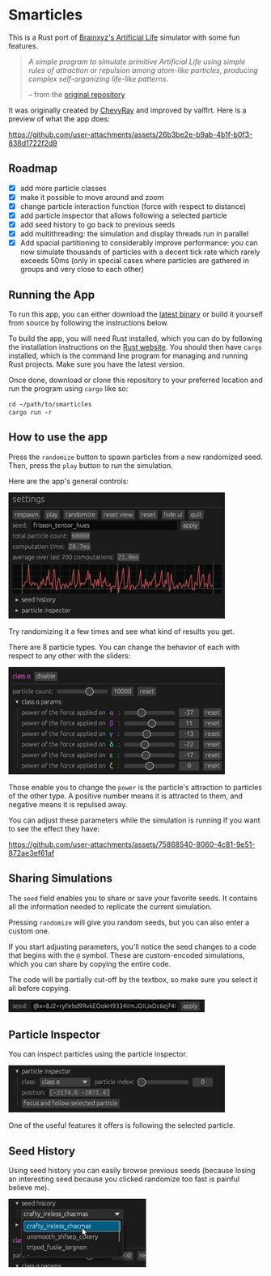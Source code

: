 # Smarticles

This is a Rust port of [Brainxyz's Artificial Life](https://www.youtube.com/watch?v=0Kx4Y9TVMGg) simulator with some fun features.

> _A simple program to simulate primitive Artificial Life using simple rules of attraction or repulsion among atom-like particles, producing complex self-organizing life-like patterns._
>
> – from the [original repository](https://github.com/hunar4321/life_code)

It was originally created by [ChevyRay](https://github.com/ChevyRay) and improved by valflrt. Here is a preview of what the app does:

https://github.com/user-attachments/assets/26b3be2e-b9ab-4b1f-b0f3-838d1722f2d9

## Roadmap

- [x] add more particle classes
- [x] make it possible to move around and zoom
- [x] change particle interaction function (force with respect to distance)
- [x] add particle inspector that allows following a selected particle
- [x] add seed history to go back to previous seeds
- [x] add multithreading: the simulation and display threads run in parallel
- [x] Add spacial partitioning to considerably improve performance: you can now simulate thousands of particles with a decent tick rate which rarely exceeds 50ms (only in special cases where particles are gathered in groups and very close to each other)

## Running the App

To run this app, you can either download the [latest binary](https://github.com/valflrt/smarticles-fork/releases/latest) or build it yourself from source by following the instructions below.

To build the app, you will need Rust installed, which you can do by following the installation instructions on the [Rust website](https://www.rust-lang.org/). You should then have `cargo` installed, which is the command line program for managing and running Rust projects. Make sure you have the latest version.

Once done, download or clone this repository to your preferred location and run the program using `cargo` like so:

```commandline
cd ~/path/to/smarticles
cargo run -r
```

## How to use the app

Press the `randomize` button to spawn particles from a new randomized seed. Then, press the `play` button to run the simulation.

Here are the app's general controls:

![screenshot of the app's basic controls](./img/general_controls.png)

Try randomizing it a few times and see what kind of results you get.

There are 8 particle types. You can change the behavior of each with respect to any other with the sliders:

![screenshot of particle's parameters](./img/params.png)

Those enable you to change the `power` is the particle's attraction to particles of the other type. A positive number means it is attracted to them, and negative means it is repulsed away.

You can adjust these parameters while the simulation is running if you want to see the effect they have:

https://github.com/user-attachments/assets/75868540-8060-4c81-9e51-872ae3ef61af

## Sharing Simulations

The `seed` field enables you to share or save your favorite seeds. It contains all the information needed to replicate the current simulation.

Pressing `randomize` will give you random seeds, but you can also enter a custom one.

If you start adjusting parameters, you'll notice the seed changes to a code that begins with the `@` symbol. These are custom-encoded simulations, which you can share by copying the entire code.

The code will be partially cut-off by the textbox, so make sure you select it all before copying.

![screenshot of particle's parameters](./img/custom_code.png)

## Particle Inspector

You can inspect particles using the particle inspector.

![screenshot of particle inspector menu](./img/particle_inspector_menu.png)

One of the useful features it offers is following the selected particle.

## Seed History

Using seed history you can easily browse previous seeds (because losing an interesting seed because you clicked randomize too fast is painful believe me).

![screenshot of seed history menu](./img/seed_history.png)
